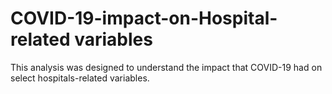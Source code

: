 # COVID-19-impact-on-Hospital-related variables
This analysis was designed to understand the impact that COVID-19 had on select hospitals-related variables.
